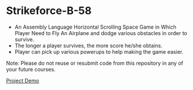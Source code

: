 # Strikeforce-B-58

- An Assembly Language Horizontal Scrolling Space Game in Which Player Need to Fly An Airplane and dodge various obstacles in order to survive.
- The longer a player survives, the more score he/she obtains.
- Player can pick up various powerups to help making the game easier.

Note: Please do not reuse or resubmit code from this repository in any of your future courses.

[Project Demo](https://youtu.be/k5wtSwFGKk0)
